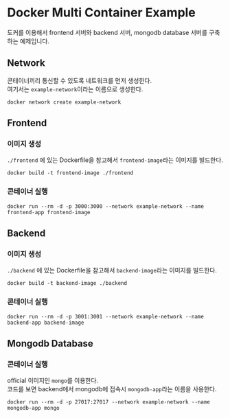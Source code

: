 # Docker Multi Container Example

도커를 이용해서 frontend 서버와 backend 서버, mongodb database 서버를 구축하는 예제입니다.

## Network

콘테이너끼리 통신할 수 있도록 네트워크를 먼저 생성한다.\
여기서는 `example-network`이라는 이름으로 생성한다.

```
docker network create example-network
```

## Frontend

### 이미지 생성

`./frontend` 에 있는 Dockerfile을 참고해서 `frontend-image`라는 이미지를 빌드한다.

```
docker build -t frontend-image ./frontend
```

### 콘테이너 실행

```
docker run --rm -d -p 3000:3000 --network example-network --name frontend-app frontend-image
```

## Backend

### 이미지 생성

`./backend` 에 있는 Dockerfile을 참고해서 `backend-image`라는 이미지를 빌드한다.

```
docker build -t backend-image ./backend
```

### 콘테이너 실행

```
docker run --rm -d -p 3001:3001 --network example-network --name backend-app backend-image
```

## Mongodb Database

### 콘테이너 실행

official 이미지인 `mongo`를 이용한다.\
코드를 보면 backend에서 mongodb에 접속시 `mongodb-app`라는 이름을 사용한다.

```
docker run --rm -d -p 27017:27017 --network example-network --name mongodb-app mongo
```
